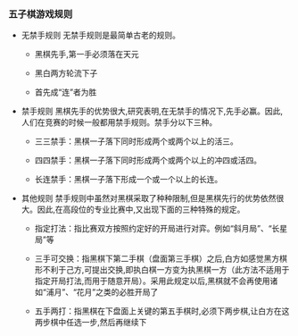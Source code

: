 ### 五子棋游戏规则

- 无禁手规则 无禁手规则是最简单古老的规则。
    - 黑棋先手,第一手必须落在天元

    - 黑白两方轮流下子

    - 首先成“连”者为胜

- 禁手规则
黑棋先手的优势很大,研究表明,在无禁手的情况下,先手必赢。因此,人们在竞赛的时候一般都用禁手规则。禁手分以下三种。
    - 三三禁手：黑棋一子落下同时形成两个或两个以上的活三。

    - 四四禁手：黑棋一子落下同时形成两个或两个以上的冲四或活四。

    - 长连禁手：黑棋一子落下形成一个或一个以上的长连。

- 其他规则
禁手规则中虽然对黑棋采取了种种限制,但是黑棋先行的优势依然很大。因此,在高段位的专业比赛中,又出现下面的三种特殊的规定。
    - 指定打法：指比赛双方按照约定好的开局进行对弈。例如“斜月局”、“长星局”等

    - 三手可交换：指黑棋下第二手棋（盘面第三手棋）之后,白方如感觉黑方棋形不利于己方,可提出交换,即执白棋一方变为执黑棋一方（此方法不适用于指定开局打法,而用于随意开局）。采用此规定以后,黑棋就不会再使用诸如“浦月”、“花月”之类的必胜开局了

    - 五手两打：指黑棋在下盘面上关键的第五手棋时,必须下两步棋,让白方在这两步棋中任选一步,然后再继续下
